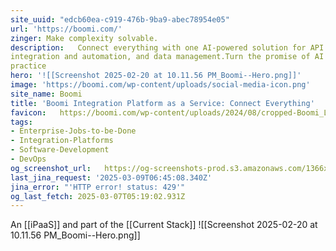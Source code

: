 ```yaml
---
site_uuid: "edcb60ea-c919-476b-9ba9-abec78954e05"
url: 'https://boomi.com/'
zinger: Make complexity solvable.
description:   Connect everything with one AI-powered solution for API management,
integration and automation, and data management.Turn the promise of AI into
practice
hero: '![[Screenshot 2025-02-20 at 10.11.56 PM_Boomi--Hero.png]]'
image: 'https://boomi.com/wp-content/uploads/social-media-icon.png'
site_name: Boomi
title: 'Boomi Integration Platform as a Service: Connect Everything'
favicon:   https://boomi.com/wp-content/uploads/2024/08/cropped-Boomi_Logo_Icon_Navy-192x192.png
tags:
- Enterprise-Jobs-to-be-Done
- Integration-Platforms
- Software-Development
- DevOps
og_screenshot_url:   https://og-screenshots-prod.s3.amazonaws.com/1366x768/80/false/49a9611c881646abe7701ee8223e0f51a91bea076c19b4c469b58bcaaa68efd7.jpeg
last_jina_request: '2025-03-09T06:45:08.340Z'
jina_error: "'HTTP error! status: 429'"
og_last_fetch: 2025-03-07T05:19:02.931Z
---
```

An [[iPaaS]] and part of the [[Current Stack]]
![[Screenshot 2025-02-20 at 10.11.56 PM_Boomi--Hero.png]]
